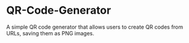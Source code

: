# QR-Code-Generator
A simple QR code generator that allows users to create QR codes from URLs, saving them as PNG images.
